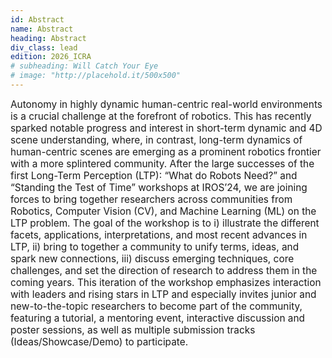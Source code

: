 ```yaml
---
id: Abstract
name: Abstract
heading: Abstract
div_class: lead
edition: 2026_ICRA
# subheading: Will Catch Your Eye
# image: "http://placehold.it/500x500"
---
```


<span style="font-size:1.1em;">
Autonomy in highly dynamic human-centric real-world environments is a crucial challenge at the forefront of robotics. This has recently sparked notable progress and interest in short-term dynamic and 4D scene understanding, where, in contrast, long-term dynamics of human-centric scenes are emerging as a prominent robotics frontier with a more splintered community.
</span>

<span style="font-size:1.1em;">
After the large successes of the first Long-Term Perception (LTP): “What do Robots Need?” and “Standing the Test of Time” workshops at IROS’24, we are joining forces to bring together researchers across communities from Robotics, Computer Vision (CV), and Machine Learning (ML) on the LTP problem. The goal of the workshop is to i) illustrate the different facets, applications, interpretations, and most recent advances in LTP, ii) bring to together a community to unify terms, ideas, and spark new connections, iii) discuss emerging techniques, core challenges, and set the direction of research to address them in the coming years.
</span>

<span style="font-size:1.1em;">
This iteration of the workshop emphasizes interaction with leaders and rising stars in LTP and especially invites junior and new-to-the-topic researchers to become part of the community, featuring a tutorial, a mentoring event, interactive discussion and poster sessions, as well as multiple submission tracks (Ideas/Showcase/Demo) to participate.
</span>
